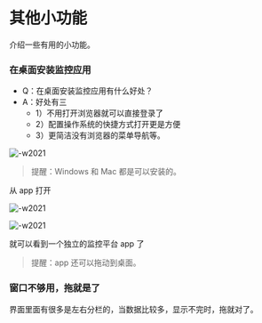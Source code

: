 # 其他小功能

介绍一些有用的小功能。

### 在桌面安装监控应用

* Q：在桌面安装监控应用有什么好处？
* A：好处有三
    * 1）不用打开浏览器就可以直接登录了
    * 2）配置操作系统的快捷方式打开更是方便
    * 3）更简洁没有浏览器的菜单导航等。


![-w2021](media/15806360558705.jpg)

> 提醒：Windows 和 Mac 都是可以安装的。

从 app 打开

![-w2021](media/15806368035193.jpg)

![-w2021](media/15806361577834.jpg)

就可以看到一个独立的监控平台 app 了

> 提醒：app 还可以拖动到桌面。

### 窗口不够用，拖就是了

界面里面有很多是左右分栏的，当数据比较多，显示不完时，拖就对了。

